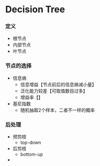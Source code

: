 # Decision Tree

### 定义

- 根节点
- 内部节点
- 叶节点



###  节点的选择

- 信息熵
  - 信息增益【节点前后的信息熵减小量】
  - 泛化能力较差【可取值数目过多】
  - 增益率【】
- 基尼指数
  - 随机抽取2个样本，二者不一样的概率



### 后处理

- 预剪枝
  - top-down
- 后剪枝
  - bottom-up
- 